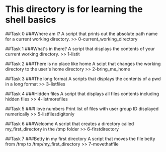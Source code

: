 # This directory is for learning the shell basics

##Task 0
###Where am I?
A script that prints out the absolute path name for a current working directory.  >> 0-current_working_directory

##Task 1
###What's in there?
A script that displays the contents of your current working directory. >> 1-listit

##Task 2
###There is no place like home
A scipt that changes the working directory to the user's home directory >> 2-bring_me_home

##Task 3
###The long format
A scripts that displays the contents of a pwd in a long format >> 3-listfiles

##Task 4
###Hidden files
A script that displays all files contents including hidden files >> 4-listmorefiles


##Task 5
###I love numbers
Print list of files with user group ID displayed numerically >> 5-listfilesdigitonly

##Task 6
###Welcome
A script that creates a directory called my_first_directory in the /tmp folder >> 6-firstdirectory

##Task 7
###Betty in my first directory
A script that moves the file betty from /tmp to /tmp/my_first_directory >> 7-movethatfile
